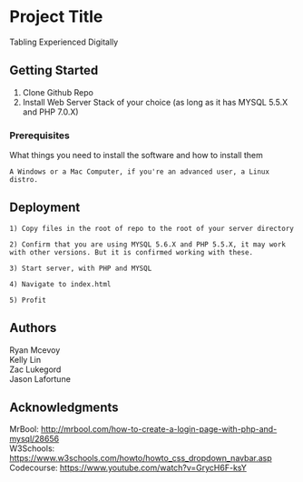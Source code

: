 # Project Title

Tabling Experienced Digitally

## Getting Started

1) Clone Github Repo
2) Install Web Server Stack of your choice (as long as it has MYSQL 5.5.X and PHP 7.0.X)

### Prerequisites

What things you need to install the software and how to install them
```
A Windows or a Mac Computer, if you're an advanced user, a Linux distro.
```


## Deployment

	1) Copy files in the root of repo to the root of your server directory
	
	2) Confirm that you are using MYSQL 5.6.X and PHP 5.5.X, it may work with other versions. But it is confirmed working with these.

	3) Start server, with PHP and MYSQL

	4) Navigate to index.html

	5) Profit


## Authors

Ryan Mcevoy  
Kelly Lin  
Zac Lukegord  
Jason Lafortune  

## Acknowledgments

MrBool: http://mrbool.com/how-to-create-a-login-page-with-php-and-mysql/28656  
W3Schools: https://www.w3schools.com/howto/howto_css_dropdown_navbar.asp  
Codecourse: https://www.youtube.com/watch?v=GrycH6F-ksY  





